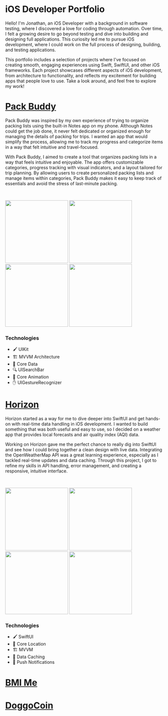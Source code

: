 # iOS Developer Portfolio 

Hello! I'm Jonathan, an iOS Developer with a background in software testing, where I discovered a love for coding through automation. 
Over time, I felt a growing desire to go beyond testing and dive into building and designing full applications. 
This curiosity led me to pursue iOS development, where I could work on the full process of designing, building, and testing applications.

This portfolio includes a selection of projects where I've focused on creating smooth, engaging experiences using Swift, SwiftUI, and other iOS frameworks.
Each project showcases different aspects of iOS development, from architecture to functionality, and reflects my excitement for building apps that people love to use. 
Take a look around, and feel free to explore my work!

# [Pack Buddy](https://github.com/jonathanvieri/Pack-Buddy)
Pack Buddy was inspired by my own experience of trying to organize packing lists using the built-in Notes app on my phone.
Although Notes could get the job done, it never felt dedicated or organized enough for managing the details of packing for trips.
I wanted an app that would simplify the process, allowing me to track my progress and categorize items in a way that felt intuitive and travel-focused.

With Pack Buddy, I aimed to create a tool that organizes packing lists in a way that feels intuitive and enjoyable. 
The app offers customizable categories, progress tracking with visual indicators, and a layout tailored for trip planning.
By allowing users to create personalized packing lists and manage items within categories, Pack Buddy makes it easy to keep track of essentials and avoid the stress of last-minute packing.

<br>
<p align="left">
  <img src="https://github.com/jonathanvieri/ios-apps/blob/main/assets/pack-buddy/packing-screen.png" width="200">
  <img src="https://github.com/jonathanvieri/ios-apps/blob/main/assets/pack-buddy/add-packing-screen.png" width="200">
  <img src="https://github.com/jonathanvieri/ios-apps/blob/main/assets/pack-buddy/items-screen.png" width="200">
  <img src="https://github.com/jonathanvieri/ios-apps/blob/main/assets/pack-buddy/add-category-screen.png" width="200">
</p>

### Technologies
- 🖌 UIKit
- 🏗 MVVM Architecture
- 💾 Core Data
- 🔍 UISearchBar
- 🎨 Core Animation
- ✋ UIGestureRecognizer


# [Horizon](https://github.com/jonathanvieri/Horizon)
Horizon started as a way for me to dive deeper into SwiftUI and get hands-on with real-time data handling in iOS development. 
I wanted to build something that was both useful and easy to use, so I decided on a weather app that provides local forecasts and air quality index (AQI) data.

Working on Horizon gave me the perfect chance to really dig into SwiftUI and see how I could bring together a clean design with live data. 
Integrating the OpenWeatherMap API was a great learning experience, especially as I tackled real-time updates and data caching. 
Through this project, I got to refine my skills in API handling, error management, and creating a responsive, intuitive interface.

<br>
<p align="left">
  <img src="https://github.com/jonathanvieri/ios-apps/blob/main/assets/horizon/weather-screen.png" width="200">
  <img src="https://github.com/jonathanvieri/ios-apps/blob/main/assets/horizon/search-screen.png" width="200">
  <img src="https://github.com/jonathanvieri/ios-apps/blob/main/assets/horizon/aqi-detail-screen.png" width="200">
  <img src="https://github.com/jonathanvieri/ios-apps/blob/main/assets/horizon/settings-screen.png" width="200">
</p>

### Technologies
- 🖌 SwiftUI
- 📍 Core Location
- 🏗 MVVM
- 💾 Data Caching
- 🔔 Push Notifications


# [BMI Me]()
# [DoggoCoin]()
